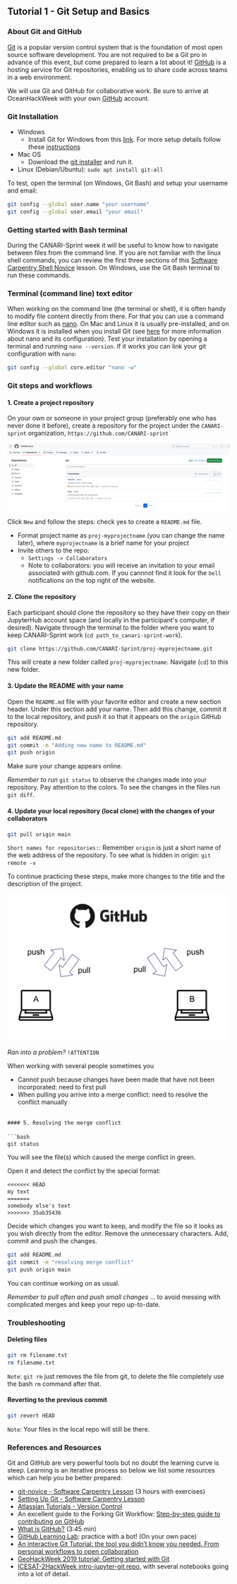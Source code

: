 ## Tutorial 1 - Git Setup and Basics

### About Git and GitHub

[Git](https://git-scm.com/) is a popular version control system that is the foundation of most open source software development. You are not required to be a Git pro in advance of this event, but come prepared to learn a lot about it! [GitHub](https://github.com) is a hosting service for Git repositories, enabling us to share code across teams in a web environment.

We will use Git and GitHub for collaborative work. Be sure to arrive at OceanHackWeek with your own [GitHub](https://github.com) account.

### Git Installation

* Windows
    * Install Git for Windows from this [link](https://gitforwindows.org/). For more setup details follow these [instructions](https://carpentries.github.io/workshop-template/#shell)
* Mac OS
    * Download the [git installer](https://git-scm.com/download/mac) and run it. 
* Linux (Debian/Ubuntu): `sudo apt install git-all`

To test, open the terminal (on Windows, Git Bash) and setup your username and email:

```bash
git config --global user.name "your username"
git config --global user.email "your email"
```


### Getting started with Bash terminal

During the CANARI-Sprint week it will be useful to know how to navigate between files from the command line. If you are not familiar with the linux shell commands, you can review the first three sections of this [Software Carpentry Shell Novice](https://swcarpentry.github.io/shell-novice/) lesson. On Windows, use the Git Bash terminal to run these commands.

### Terminal (command line) text editor

When working on the command line (the terminal or shell), it is often handy to modify file content directly from there. For that you can use a command line editor such as [nano](https://linuxize.com/post/how-to-use-nano-text-editor/). On Mac and Linux it is usually pre-installed, and on Windows it is installed when you install Git (see [here](http://carpentries.github.io/workshop-template/#editor) for more information about nano and its configuration). Test your installation by opening a terminal and running `nano --version`. If it works you can link your git configuration with `nano`:

```bash
git config --global core.editor "nano -w"
```

### Git steps and workflows

#### 1. Create a project repository

On your own or someone in your project group (preferably one who has never done it before), create a repository for the project under the `CANARI-sprint` organization, `https://github.com/CANARI-sprint`

![New Repo](assets/newRepo.png)

Click `New` and follow the steps: check yes to create a `README.md` file.

* Format project name as `proj-myprojectname` (you can change the name later), where `myprojectname` is a brief name for your project
* Invite others to the repo:
    * `Settings -> Collaborators`
    * Note to collaborators: you will receive an invitation to your email associated with github.com. If you cannnot find it look for the `bell` notifications on the top right of the website.

#### 2. Clone the repository

Each participant should clone the repository so they have their copy on their JupyterHub account space (and locally in the participant's computer, if desired). Navigate through the terminal to the folder where you want to keep CANARI-Sprint work (`cd path_to_canari-sprint-work`).

```bash
git clone https://github.com/CANARI-Sprint/proj-myprojectname.git
```

This will create a new folder called `proj-myprojectname`. Navigate (`cd`) to this new folder.

#### 3. Update the README with your name

Open the `README.md` file with your favorite editor and create a new section header. Under this section add your name. Then add this change, commit it to the local repository, and push it so that it appears on the `origin` GitHub repository.

```bash
git add README.md
git commit -m "Adding new name to README.md"
git push origin
```

Make sure your change appears online.

*Remember to run* `git status` to observe the changes made into your repository. Pay attention to the colors. To see the changes in the files run `git diff`.

#### 4. Update your local repository (local clone) with the changes of your collaborators

```bash
git pull origin main
```

`Short names for repositories:`: Remember `origin` is just a short name of the web address of the repository.
To see what is hidden in origin: `git remote -v`

To continue practicing these steps, make more changes to the title and the description of the project.

![Centralized Workflow](assets/centralized_workflow.png)


*Ran into a problem?* `!ATTENTION`

When working with several people sometimes you

* Cannot push because changes have been made that have not been incorporated: need to first pull
* When pulling you arrive into a merge conflict: need to resolve the conflict manually
```

#### 5. Resolving the merge conflict

```bash
git status
```

You will see the file(s) which caused the merge conflict in green.

Open it and detect the conflict by the special format:

```
<<<<<<< HEAD
my text
=======
somebody else's text
>>>>>>> 35ab35436
```

Decide which changes you want to keep, and modify the file so it looks as you wish directly from the editor. Remove the unnecessary characters. Add, commit and push the changes.

```bash
git add README.md
git commit -m "resolving merge conflict"
git push origin main
```

You can continue working on as usual.

*Remember to pull often and push small changes* 
... to avoid messing with complicated merges and keep your repo up-to-date.

### Troubleshooting

#### Deleting files

```bash
git rm filename.txt
rm filename.txt
```

`Note`: `git rm` just removes the file from git, to delete the file completely use the bash `rm` command after that.

#### Reverting to the previous commit

```bash
git revert HEAD
```
	
`Note`: Your files in the local repo will still be there.


### References and Resources

Git and GitHub are very powerful tools but no doubt the learning curve is steep. Learning is an iterative process so below we list some resources which can help you be better prepared:

* [git-novice - Software Carpentry Lesson](http://swcarpentry.github.io/git-novice/) (3 hours with exercises)
* [Setting Up Git - Software Carpentry Lesson](https://swcarpentry.github.io/git-novice/02-setup/index.html)
* [Atlassian Tutorials - Version Control](https://www.atlassian.com/git/tutorials/what-is-version-control)
* An excellent guide to the Forking Git Workflow: [Step-by-step guide to contributing on GitHub](https://www.dataschool.io/how-to-contribute-on-github/)
* [What is GitHub?](https://www.youtube.com/watch?v=w3jLJU7DT5E) (3:45 min)
* [GitHub Learning Lab](https://lab.github.com/): practice with a bot! (On your own pace)
* [An interactive Git Tutorial: the tool you didn’t know you needed. From personal workflows to open collaboration](https://berkeley-stat159-f17.github.io/stat159-f17/lectures/01-git/Git-Tutorial..html)
* [GeoHackWeek 2019 tutorial: Getting started with Git](https://geohackweek.github.io/Introductory/03-git-tutorial/)
* [ICESAT-2HackWeek intro-jupyter-git repo](https://github.com/ICESAT-2HackWeek/intro-jupyter-git), with several notebooks going into a lot of detail.
